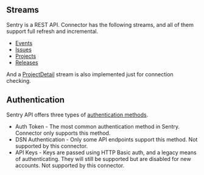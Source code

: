 ## Streams

Sentry is a REST API. Connector has the following streams, and all of them support full refresh and incremental.

- [Events](https://docs.sentry.io/api/events/list-a-projects-events/)
- [Issues](https://docs.sentry.io/api/events/list-a-projects-issues/)
- [Projects](https://docs.sentry.io/api/projects/list-your-projects/)
- [Releases](https://docs.sentry.io/api/releases/list-an-organizations-releases/)

And a [ProjectDetail](https://docs.sentry.io/api/projects/retrieve-a-project/) stream is also implemented just for connection checking.

## Authentication

Sentry API offers three types of [authentication methods](https://docs.sentry.io/api/auth/).

- Auth Token - The most common authentication method in Sentry. Connector only supports this method.
- DSN Authentication - Only some API endpoints support this method. Not supported by this connector.
- API Keys - Keys are passed using HTTP Basic auth, and a legacy means of authenticating. They will still be supported but are disabled for new accounts. Not supported by this connector.
